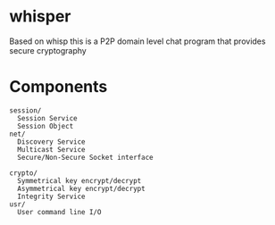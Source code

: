 whisper
=======


Based on whisp this is a P2P domain level chat program that provides secure cryptography

Components
==========
```
session/
  Session Service
  Session Object
net/
  Discovery Service
  Multicast Service
  Secure/Non-Secure Socket interface

crypto/
  Symmetrical key encrypt/decrypt
  Asymmetrical key encrypt/decrypt
  Integrity Service
usr/
  User command line I/O
```

